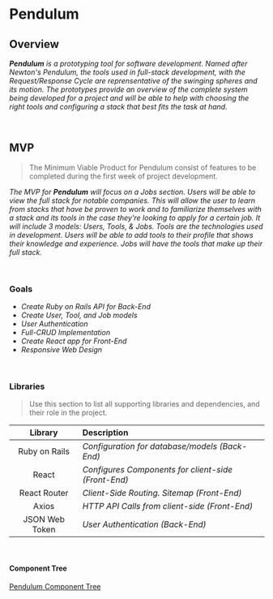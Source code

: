 # Pendulum

## Overview

_**Pendulum** is a prototyping tool for software development. Named after Newton's Pendulum, the tools used in full-stack development, with the Request/Response Cycle are reprensentative of the swinging spheres and its motion. The prototypes provide an overview of the complete system being developed for a project and will be able to help with choosing the right tools and configuring a stack that best fits the task at hand._

<br>

## MVP

> The Minimum Viable Product for Pendulum consist of features to be completed during the first week of project development.

_The MVP for **Pendulum** will focus on a Jobs section. Users will be able to view the full stack for notable companies. This will allow the user to learn from stacks that have be proven to work and to familiarize themselves with a stack and its tools in the case they're looking to apply for a certain job. It will include 3 models: Users, Tools, & Jobs. Tools are the technologies used in development. Users will be able to add tools to their profile that shows their knowledge and experience. Jobs will have the tools that make up their full stack._

<br>

### Goals

- _Create Ruby on Rails API for Back-End_
- _Create User, Tool, and Job models_
- _User Authentication_
- _Full-CRUD Implementation_
- _Create React app for Front-End_
- _Responsive Web Design_

<br>

### Libraries

> Use this section to list all supporting libraries and dependencies, and their role in the project.

|     Library      | Description                                         |
| :--------------: | :-------------------------------------------------- |
|  Ruby on Rails   | _Configuration for database/models (Back-End)_      |
|      React       | _Configures Components for client-side (Front-End)_ |
|   React Router   | _Client-Side Routing. Sitemap (Front-End)_          |
|      Axios       | _HTTP API Calls from client-side (Front-End)_       |
|  JSON Web Token  | _User Authentication (Back-End)_                    |

<br>

#### Component Tree

[Pendulum Component Tree](https://i.imgur.com/PQ7obo9.png)

<br>